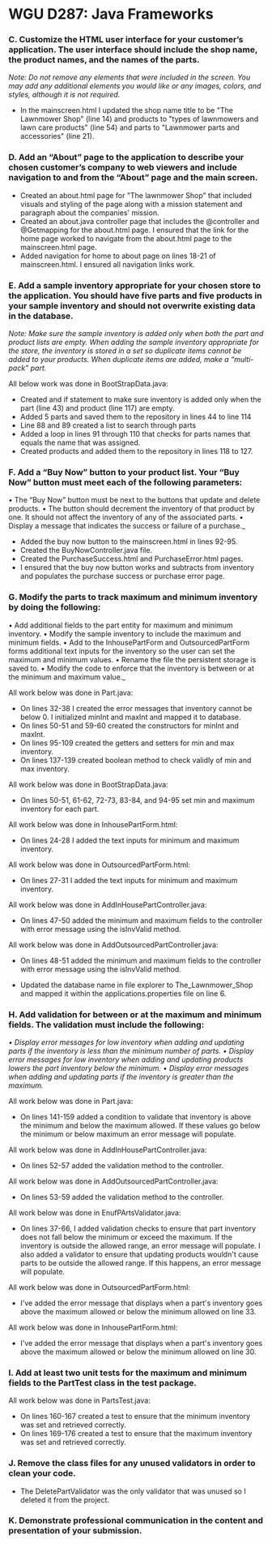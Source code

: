 # **WGU D287: Java Frameworks**

### **C. Customize the HTML user interface for your customer’s application. The user interface should include the shop name, the product names, and the names of the parts.**

_Note: Do not remove any elements that were included in the screen. You may add any additional elements you would like or any images, colors, and styles, although it is not required._

* In the mainscreen.html I updated the shop name title to be "The Lawnmower Shop" (line 14) and products to "types of lawnmowers and lawn care products" (line 54) and parts to "Lawnmower parts and accessories" (line 21).




### **D.  Add an “About” page to the application to describe your chosen customer’s company to web viewers and include navigation to and from the “About” page and the main screen.**

* Created an about.html page for "The lawnmower Shop" that included visuals and styling of the page along with a mission statement and paragraph about the companies' mission. 
* Created an about.java controller page that includes the @controller and @Getmapping for the about.html page. I ensured that the link for the home page worked to navigate from the about.html page to the mainscreen.html page. 
* Added navigation for home to about page on lines 18-21 of mainscreen.html. I ensured all navigation links work. 

### **E.  Add a sample inventory appropriate for your chosen store to the application. You should have five parts and five products in your sample inventory and should not overwrite existing data in the database.**

_Note: Make sure the sample inventory is added only when both the part and product lists are empty. When adding the sample inventory appropriate for the store, the inventory is stored in a set so duplicate items cannot be added to your products. When duplicate items are added, make a “multi-pack” part._

All below work was done in BootStrapData.java: 
* Created and if statement to make sure inventory is added only when the part (line 43) and product (line 117) are empty.
* Added 5 parts and saved them to the repository in lines 44 to line 114
* Line 88 and 89 created a list to search through parts
* Added a loop in lines 91 through 110 that checks for parts names that equals the name that was assigned.
* Created products and added them to the repository in lines 118 to 127. 


### **F.  Add a “Buy Now” button to your product list. Your “Buy Now” button must meet each of the following parameters:**

•  The “Buy Now” button must be next to the buttons that update and delete products.
• The button should decrement the inventory of that product by one. It should not affect the inventory of any of the associated parts.
•  Display a message that indicates the success or failure of a purchase._

* Added the buy now button to the mainscreen.html in lines 92-95.
* Created the BuyNowController.java file.
* Created the PurchaseSuccess.html and PurchaseError.html pages. 
* I ensured that the buy now button works and subtracts from inventory and populates the purchase success or purchase error page. 



### **G.  Modify the parts to track maximum and minimum inventory by doing the following:**

•  Add additional fields to the part entity for maximum and minimum inventory.
•  Modify the sample inventory to include the maximum and minimum fields.
•  Add to the InhousePartForm and OutsourcedPartForm forms additional text inputs for the inventory so the user can set the maximum and minimum values.
•  Rename the file the persistent storage is saved to.
•  Modify the code to enforce that the inventory is between or at the minimum and maximum value._

All work below was done in Part.java:
* On lines 32-38 I created the error messages that inventory cannot be below 0. I initialized minInt and maxInt and mapped it to database.
* On lines 50-51 and 59-60 created the constructors for minInt and maxInt.
* On lines 95-109 created the getters and setters for min and max inventory. 
* On lines 137-139 created boolean method to check validly of min and max inventory. 

All work below was done in BootStrapData.java:
* On lines 50-51, 61-62, 72-73, 83-84, and 94-95 set min and maximum inventory for each part. 

All work below was done in InhousePartForm.html:
* On lines 24-28 I added the text inputs for minimum and maximum inventory.

All work below was done in OutsourcedPartForm.html:
* On lines 27-31 I added the text inputs for minimum and maximum inventory.

All work below was done in AddInHousePartController.java:
* On lines 47-50 added the minimum and maximum fields to the controller with error message using the isInvValid method.

All work below was done in AddOutsourcedPartController.java:
* On lines 48-51 added the minimum and maximum fields to the controller with error message using the isInvValid method.

* Updated the database name in file explorer to The_Lawnmower_Shop and mapped it within the applications.properties file on line 6.



### **H.  Add validation for between or at the maximum and minimum fields. The validation must include the following:** 

_•  Display error messages for low inventory when adding and updating parts if the inventory is less than the minimum number of parts.
•  Display error messages for low inventory when adding and updating products lowers the part inventory below the minimum.
•  Display error messages when adding and updating parts if the inventory is greater than the maximum._

All work below was done in Part.java:
* On lines 141-159 added a condition to validate that inventory is above the minimum and below the maximum allowed. If these values go below the minimum or below maximum an error message will populate. 

All work below was done in AddInHousePartController.java:
* On lines 52-57 added the validation method to the controller. 

All work below was done in AddOutsourcedPartController.java:
* On lines 53-59 added the validation method to the controller. 

All work below was done in EnufPArtsValidator.java:
* On lines 37-66, I added validation checks to ensure that part inventory does not fall below the minimum or exceed the maximum. If the inventory is outside the allowed range, an error message will populate. I also added a validator to ensure that updating products wouldn't cause parts to be outside the allowed range. If this happens, an error message will populate. 

All work below was done in OutsourcedPartForm.html:
* I've added the error message that displays when a part's inventory goes above the maximum allowed or below the minimum allowed on line 33.

All work below was done in InhousePartForm.html:
* I've added the error message that displays when a part's inventory goes above the maximum allowed or below the minimum allowed on line 30.


### **I.  Add at least two unit tests for the maximum and minimum fields to the PartTest class in the test package.**

All work below was done in PartsTest.java:
* On lines 160-167 created a test to ensure that the minimum inventory was set and retrieved correctly. 
* On lines 169-176 created a test to ensure that the maximum inventory was set and retrieved correctly.




### **J.  Remove the class files for any unused validators in order to clean your code.**

* The DeletePartValidator was the only validator that was unused so I deleted it from the project. 


### **K.  Demonstrate professional communication in the content and presentation of your submission.**